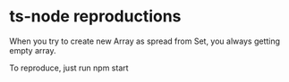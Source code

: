 # ts-node reproductions

When you try to create new Array as spread from Set, you always getting empty array.

To reproduce, just run npm start
